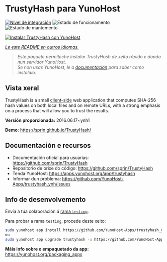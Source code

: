 <!--
NOTA: Este README foi creado automáticamente por <https://github.com/YunoHost/apps/tree/master/tools/readme_generator>
NON debe editarse manualmente.
-->

# TrustyHash para YunoHost

[![Nivel de integración](https://dash.yunohost.org/integration/trustyhash.svg)](https://ci-apps.yunohost.org/ci/apps/trustyhash/) ![Estado de funcionamento](https://ci-apps.yunohost.org/ci/badges/trustyhash.status.svg) ![Estado de mantemento](https://ci-apps.yunohost.org/ci/badges/trustyhash.maintain.svg)

[![Instalar TrustyHash con YunoHost](https://install-app.yunohost.org/install-with-yunohost.svg)](https://install-app.yunohost.org/?app=trustyhash)

*[Le este README en outros idiomas.](./ALL_README.md)*

> *Este paquete permíteche instalar TrustyHash de xeito rápido e doado nun servidor YunoHost.*  
> *Se non usas YunoHost, le a [documentación](https://yunohost.org/install) para saber como instalalo.*

## Vista xeral

TrustyHash is a small [client-side](https://unhosted.org/) web application that
computes SHA-256 hash values on both local files and on remote URLs, with a
strong emphasis on a process that will allow you to trust the results.


**Versión proporcionada:** 2016.06.17~ynh1

**Demo:** <https://sprin.github.io/TrustyHash/>
## Documentación e recursos

- Documentación oficial para usuarias: <https://github.com/sprin/TrustyHash>
- Repositorio de orixe do código: <https://github.com/sprin/TrustyHash>
- Tenda YunoHost: <https://apps.yunohost.org/app/trustyhash>
- Informar dun problema: <https://github.com/YunoHost-Apps/trustyhash_ynh/issues>

## Info de desenvolvemento

Envía a túa colaboración á [rama `testing`](https://github.com/YunoHost-Apps/trustyhash_ynh/tree/testing).

Para probar a rama `testing`, procede deste xeito:

```bash
sudo yunohost app install https://github.com/YunoHost-Apps/trustyhash_ynh/tree/testing --debug
ou
sudo yunohost app upgrade trustyhash -u https://github.com/YunoHost-Apps/trustyhash_ynh/tree/testing --debug
```

**Máis info sobre o empaquetado da app:** <https://yunohost.org/packaging_apps>
